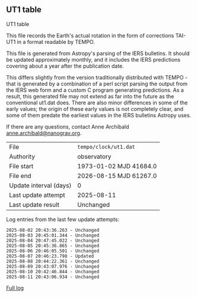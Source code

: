 
## UT1 table

UT1 table

This file records the Earth's actual rotation in the form of
corrections TAI-UT1 in a format readable by TEMPO.

This file is generated from Astropy's parsing of the IERS
bulletins. It should be updated approximately monthly, and it
includes the IERS predictions covering about a year after the
publication date.

This differs slightly from the version traditionally distributed
with TEMPO - that is generated by a combination of a perl script
parsing the output from the IERS web form and a custom C program
generating predictions. As a result, this generated file may not
extend as far into the future as the conventional ut1.dat does.
There are also minor differences in some of the early values; the
origin of these early values is not completely clear, and some of
them predate the earliest values in the IERS bulletins Astropy uses.

If there are any questions, contact Anne Archibald
<anne.archibald@nanograv.org>.

|     |     |
|:--- |:--- |
| File | `tempo/clock/ut1.dat` |
| Authority | observatory |
| File start | 1973-01-02 MJD 41684.0 |
| File end | 2026-08-15 MJD 61267.0 |
| Update interval (days) | 0 |
| Last update attempt | 2025-08-11 |
| Last update result | Unchanged |

Log entries from the last few update attempts:
```
2025-08-02 20:43:36.263 - Unchanged
2025-08-03 20:45:01.344 - Unchanged
2025-08-04 20:47:45.022 - Unchanged
2025-08-05 20:45:36.865 - Unchanged
2025-08-06 20:46:05.501 - Unchanged
2025-08-07 20:46:23.798 - Updated
2025-08-08 20:44:22.361 - Unchanged
2025-08-09 20:43:07.976 - Unchanged
2025-08-10 20:42:46.844 - Unchanged
2025-08-11 20:43:06.934 - Unchanged
```
[Full log](https://raw.githubusercontent.com/ipta/pulsar-clock-corrections/main/log/tempo/clock/ut1.dat.log)
